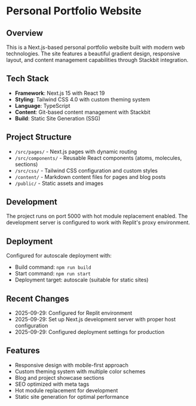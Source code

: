 # Personal Portfolio Website

## Overview
This is a Next.js-based personal portfolio website built with modern web technologies. The site features a beautiful gradient design, responsive layout, and content management capabilities through Stackbit integration.

## Tech Stack
- **Framework**: Next.js 15 with React 19
- **Styling**: Tailwind CSS 4.0 with custom theming system
- **Language**: TypeScript
- **Content**: Git-based content management with Stackbit
- **Build**: Static Site Generation (SSG)

## Project Structure
- `/src/pages/` - Next.js pages with dynamic routing
- `/src/components/` - Reusable React components (atoms, molecules, sections)
- `/src/css/` - Tailwind CSS configuration and custom styles
- `/content/` - Markdown content files for pages and blog posts
- `/public/` - Static assets and images

## Development
The project runs on port 5000 with hot module replacement enabled. The development server is configured to work with Replit's proxy environment.

## Deployment
Configured for autoscale deployment with:
- Build command: `npm run build`
- Start command: `npm run start`
- Deployment target: autoscale (suitable for static sites)

## Recent Changes
- 2025-09-29: Configured for Replit environment
- 2025-09-29: Set up Next.js development server with proper host configuration
- 2025-09-29: Configured deployment settings for production

## Features
- Responsive design with mobile-first approach
- Custom theming system with multiple color schemes
- Blog and project showcase sections
- SEO optimized with meta tags
- Hot module replacement for development
- Static site generation for optimal performance